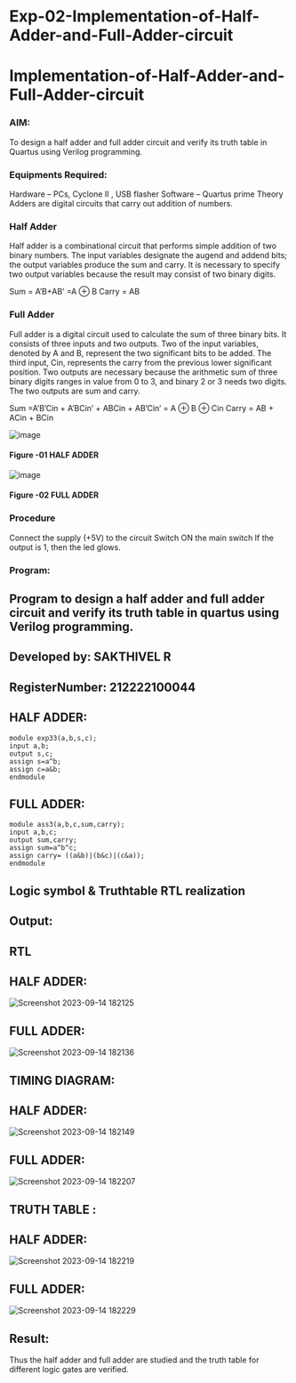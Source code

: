 # Exp-02-Implementation-of-Half-Adder-and-Full-Adder-circuit

# Implementation-of-Half-Adder-and-Full-Adder-circuit
### AIM:
To design a half adder and full adder circuit and verify its truth table in Quartus using Verilog programming.

### Equipments Required:
Hardware – PCs, Cyclone II , USB flasher
Software – Quartus prime
Theory
Adders are digital circuits that carry out addition of numbers.

### Half Adder
Half adder is a combinational circuit that performs simple addition of two binary numbers. The input variables designate the augend and addend bits; the output variables produce the sum and carry. It is necessary to specify two output variables because the result may consist of two binary digits.

Sum = A’B+AB’ =A ⊕ B Carry = AB

### Full Adder
Full adder is a digital circuit used to calculate the sum of three binary bits. It consists of three inputs and two outputs. Two of the input variables, denoted by A and B, represent the two significant bits to be added. The third input, Cin, represents the carry from the previous lower significant position. Two outputs are necessary because the arithmetic sum of three binary digits ranges in value from 0 to 3, and binary 2 or 3 needs two digits. The two outputs are sum and carry.

Sum =A’B’Cin + A’BCin’ + ABCin + AB’Cin’ = A ⊕ B ⊕ Cin Carry = AB + ACin + BCin

 ![image](https://user-images.githubusercontent.com/36288975/163552156-a13e5a56-c638-4110-97d9-8896907c8d25.png)

#### Figure -01 HALF ADDER 


![image](https://user-images.githubusercontent.com/36288975/163552057-b3547877-6d07-45b4-b7e0-bcfebfad9e1d.png)

#### Figure -02 FULL ADDER 

### Procedure

Connect the supply (+5V) to the circuit
Switch ON the main switch
If the output is 1, then the led glows.
### Program:

## Program to design a half adder and full adder circuit and verify its truth table in quartus using Verilog programming.
## Developed by: SAKTHIVEL R
## RegisterNumber:  212222100044
## HALF ADDER:
```
module exp33(a,b,s,c);
input a,b;
output s,c;
assign s=a^b;
assign c=a&b;
endmodule
```
## FULL ADDER:
```
module ass3(a,b,c,sum,carry);
input a,b,c;
output sum,carry;
assign sum=a^b^c;
assign carry= ((a&b)|(b&c)|(c&a));
endmodule
```
## Logic symbol & Truthtable RTL realization
## Output:
## RTL
## HALF ADDER:
![Screenshot 2023-09-14 182125](https://github.com/sakthivel005/Exp-02-Implementation-of-Half-Adder-and-Full-Adder-circuit/assets/120550359/102cd944-2825-442a-a120-f7207350ca7d)


## FULL ADDER:
![Screenshot 2023-09-14 182136](https://github.com/sakthivel005/Exp-02-Implementation-of-Half-Adder-and-Full-Adder-circuit/assets/120550359/357cf724-c06f-4c94-9d14-2bb08416d416)


## TIMING DIAGRAM:
## HALF ADDER:

![Screenshot 2023-09-14 182149](https://github.com/sakthivel005/Exp-02-Implementation-of-Half-Adder-and-Full-Adder-circuit/assets/120550359/3a8101e6-174f-4367-ac0c-98a5171b6f8a)

## FULL ADDER:
![Screenshot 2023-09-14 182207](https://github.com/sakthivel005/Exp-02-Implementation-of-Half-Adder-and-Full-Adder-circuit/assets/120550359/ca611199-43da-4b4d-9cac-1a1f1aed4112)


## TRUTH TABLE :
## HALF ADDER:
![Screenshot 2023-09-14 182219](https://github.com/sakthivel005/Exp-02-Implementation-of-Half-Adder-and-Full-Adder-circuit/assets/120550359/f99a7dff-1c74-4343-8385-22fb4a842baa)


## FULL ADDER:
![Screenshot 2023-09-14 182229](https://github.com/sakthivel005/Exp-02-Implementation-of-Half-Adder-and-Full-Adder-circuit/assets/120550359/207d506b-db9b-4e6a-9090-c7573b422cac)


## Result:
Thus the half adder and full adder are studied and the truth table for different logic gates are verified.

